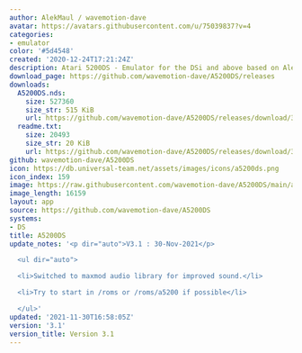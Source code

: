 ```yaml
---
author: AlekMaul / wavemotion-dave
avatar: https://avatars.githubusercontent.com/u/75039837?v=4
categories:
- emulator
color: '#5d4548'
created: '2020-12-24T17:21:24Z'
description: Atari 5200DS - Emulator for the DSi and above based on Alekmaul's work
download_page: https://github.com/wavemotion-dave/A5200DS/releases
downloads:
  A5200DS.nds:
    size: 527360
    size_str: 515 KiB
    url: https://github.com/wavemotion-dave/A5200DS/releases/download/3.1/A5200DS.nds
  readme.txt:
    size: 20493
    size_str: 20 KiB
    url: https://github.com/wavemotion-dave/A5200DS/releases/download/3.1/readme.txt
github: wavemotion-dave/A5200DS
icon: https://db.universal-team.net/assets/images/icons/a5200ds.png
icon_index: 159
image: https://raw.githubusercontent.com/wavemotion-dave/A5200DS/main/arm9/gfx/bgTop.png
image_length: 16159
layout: app
source: https://github.com/wavemotion-dave/A5200DS
systems:
- DS
title: A5200DS
update_notes: '<p dir="auto">V3.1 : 30-Nov-2021</p>

  <ul dir="auto">

  <li>Switched to maxmod audio library for improved sound.</li>

  <li>Try to start in /roms or /roms/a5200 if possible</li>

  </ul>'
updated: '2021-11-30T16:58:05Z'
version: '3.1'
version_title: Version 3.1
---
```

